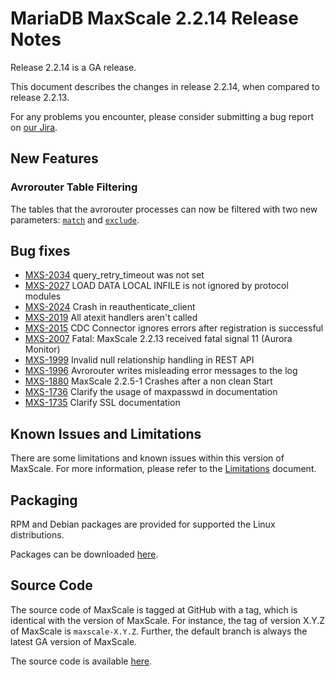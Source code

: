 # MariaDB MaxScale 2.2.14 Release Notes

Release 2.2.14 is a GA release.

This document describes the changes in release 2.2.14, when compared to
release 2.2.13.

For any problems you encounter, please consider submitting a bug
report on [our Jira](https://jira.mariadb.org/projects/MXS).

## New Features

### Avrorouter Table Filtering

The tables that the avrorouter processes can now be filtered with two new
parameters: [`match`](../Routers/Avrorouter.md#match) and
[`exclude`](../Routers/Avrorouter.md#exclude).

## Bug fixes

* [MXS-2034](https://jira.mariadb.org/browse/MXS-2034) query_retry_timeout was not set
* [MXS-2027](https://jira.mariadb.org/browse/MXS-2027) LOAD DATA LOCAL INFILE is not ignored by protocol modules
* [MXS-2024](https://jira.mariadb.org/browse/MXS-2024) Crash in reauthenticate_client
* [MXS-2019](https://jira.mariadb.org/browse/MXS-2019) All atexit handlers aren't called
* [MXS-2015](https://jira.mariadb.org/browse/MXS-2015) CDC Connector ignores errors after registration is successful
* [MXS-2007](https://jira.mariadb.org/browse/MXS-2007) Fatal: MaxScale 2.2.13 received fatal signal 11 (Aurora Monitor)
* [MXS-1999](https://jira.mariadb.org/browse/MXS-1999) Invalid null relationship handling in REST API 
* [MXS-1996](https://jira.mariadb.org/browse/MXS-1996) Avrorouter writes misleading error messages to the log
* [MXS-1880](https://jira.mariadb.org/browse/MXS-1880) MaxScale 2.2.5-1 Crashes after a non clean Start
* [MXS-1736](https://jira.mariadb.org/browse/MXS-1736) Clarify the usage of maxpasswd in documentation
* [MXS-1735](https://jira.mariadb.org/browse/MXS-1735) Clarify SSL documentation

## Known Issues and Limitations

There are some limitations and known issues within this version of MaxScale.
For more information, please refer to the [Limitations](../About/Limitations.md) document.

## Packaging

RPM and Debian packages are provided for supported the Linux distributions.

Packages can be downloaded [here](https://mariadb.com/downloads/mariadb-tx/maxscale).

## Source Code

The source code of MaxScale is tagged at GitHub with a tag, which is identical
with the version of MaxScale. For instance, the tag of version X.Y.Z of MaxScale
is `maxscale-X.Y.Z`. Further, the default branch is always the latest GA version
of MaxScale.

The source code is available [here](https://github.com/mariadb-corporation/MaxScale).
